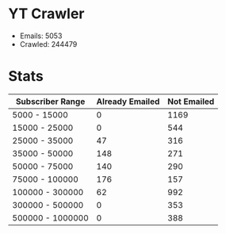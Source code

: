# YT Crawler
- Emails: 5053
- Crawled: 244479

# Stats
| Subscriber Range  | Already Emailed | Not Emailed |
|-------|-------|-------|
| 5000 - 15000 | 0 | 1169 |
| 15000 - 25000 | 0 | 544 |
| 25000 - 35000 | 47 | 316 |
| 35000 - 50000 | 148 | 271 |
| 50000 - 75000 | 140 | 290 |
| 75000 - 100000 | 176 | 157 |
| 100000 - 300000 | 62 | 992 |
| 300000 - 500000 | 0 | 353 |
| 500000 - 1000000 | 0 | 388 |
